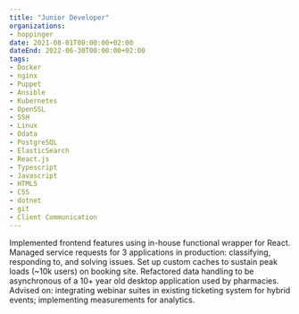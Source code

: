 ```yaml
---
title: "Junior Developer"
organizations:
- hoppinger
date: 2021-08-01T00:00:00+02:00
dateEnd: 2022-06-30T00:00:00+02:00
tags:
- Docker
- nginx
- Puppet
- Ansible
- Kubernetes
- OpenSSL
- SSH
- Linux
- Odata
- PostgreSQL
- ElasticSearch
- React.js
- Typescript
- Javascript
- HTML5
- CSS
- dotnet
- git
- Client Communication
---
```


Implemented frontend features using in-house functional wrapper for React. Managed service requests for 3 applications in production: classifying, responding to, and solving issues. Set up custom caches to sustain peak loads (~10k users) on booking site. Refactored data handling to be asynchronous of a 10+ year old desktop application used by pharmacies. Advised on: integrating webinar suites in existing ticketing system for hybrid events; implementing measurements for analytics.